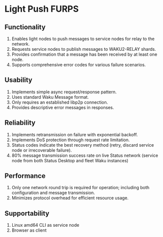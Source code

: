 # Light Push FURPS

## Functionality

1. Enables light nodes to push messages to service nodes for relay to the network.
2. Requests service nodes to publish messages to WAKU2-RELAY shards.
3. Provides confirmation that a message has been received by at least one node.
4. Supports comprehensive error codes for various failure scenarios.

## Usability

1. Implements simple async request/response pattern.
2. Uses standard Waku Message format.
3. Only requires an established libp2p connection.
4. Provides descriptive error messages in responses.

## Reliability

1. Implements retransmission on failure with exponential backoff.
2. Implements DoS protection through request rate limitation.
3. Status codes indicate the best recovery method (retry, discard service node or irrecoverable failure).
4. 80% message transmission success rate on live Status network (service node from both Status Desktop and fleet Waku instances)

## Performance

1. Only one network round trip is required for operation; including both configuration and message transmission.
2. Minimizes protocol overhead for efficient resource usage.

## Supportability

1. Linux amd64 CLI as service node
2. Browser as client